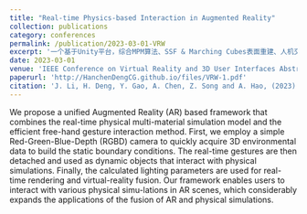 ```yaml
---
title: "Real-time Physics-based Interaction in Augmented Reality"
collection: publications
category: conferences
permalink: /publication/2023-03-01-VRW
excerpt: '一个基于Unity平台，综合MPM算法、SSF & Marching Cubes表面重建、人机交互的系统工作'
date: 2023-03-01
venue: 'IEEE Conference on Virtual Reality and 3D User Interfaces Abstracts and Workshops (VRW)'
paperurl: 'http://HanchenDengCG.github.io/files/VRW-1.pdf'
citation: 'J. Li, H. Deng, Y. Gao, A. Chen, Z. Song and A. Hao, (2023). &quot;Real-time Physics-based Interaction in Augmented Reality.&quot; <i>IEEE Conference on Virtual Reality and 3D User Interfaces Abstracts and Workshops (VRW)</i>.'
---
```


We propose a unified Augmented Reality (AR) based framework that combines the real-time physical multi-material simulation model and the efficient free-hand gesture interaction method. First, we employ a simple Red-Green-Blue-Depth (RGBD) camera to quickly acquire 3D environmental data to build the static boundary conditions. The real-time gestures are then detached and used as dynamic objects that interact with physical simulations. Finally, the calculated lighting parameters are used for real-time rendering and virtual-reality fusion. Our framework enables users to interact with various physical simu-lations in AR scenes, which considerably expands the applications of the fusion of AR and physical simulations.
